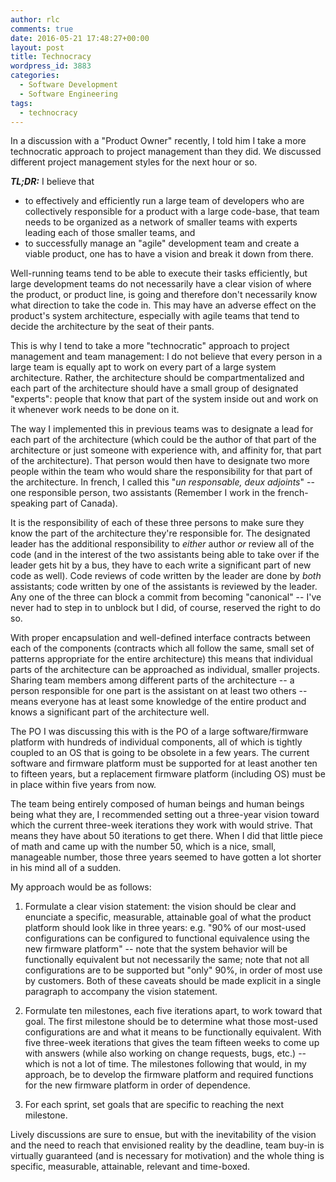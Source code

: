 ```yaml
---
author: rlc
comments: true
date: 2016-05-21 17:48:27+00:00
layout: post
title: Technocracy
wordpress_id: 3883
categories:
  - Software Development
  - Software Engineering
tags:
  - technocracy
---
```


In a discussion with a "Product Owner" recently, I told him I take a more technocratic approach to project management than they did. We discussed different project management styles for the next hour or so.

<b><i>TL;DR:</i></b> I believe that

<ul>
<li>to effectively and efficiently run a large team of developers who are collectively responsible for a product with a large code-base, that team needs to be organized as a network of smaller teams with experts leading each of those smaller teams, and</li>
<li>to successfully manage an "agile" development team and create a viable product, one has to have a vision and break it down from there.</li>
</ul>

<!--more-->

Well-running teams tend to be able to execute their tasks efficiently, but large development teams do not necessarily have a clear vision of where the product, or product line, is going and therefore don't necessarily know what direction to take the code in. This may have an adverse effect on the product's system architecture, especially with agile teams that tend to decide the architecture by the seat of their pants.

This is why I tend to take a more "technocratic" approach to project management and team management: I do not believe that every person in a large team is equally apt to work on every part of a large system architecture. Rather, the architecture should be compartmentalized and each part of the architecture should have a small group of designated "experts": people that know that part of the system inside out and work on it whenever work needs to be done on it.

The way I implemented this in previous teams was to designate a lead for each part of the architecture (which could be the author of that part of the architecture or just someone with experience with, and affinity for, that part of the architecture). That person would then have to designate two more people within the team who would share the responsibility for that part of the architecture. In french, I called this "_un responsable, deux adjoints_" -- one responsible person, two assistants (Remember I work in the french-speaking part of Canada).

It is the responsibility of each of these three persons to make sure they know the part of the architecture they're responsible for. The designated leader has the additional responsibility to _either_ author _or_ review all of the code (and in the interest of the two assistants being able to take over if the leader gets hit by a bus, they have to each write a significant part of new code as well). Code reviews of code written by the leader are done by _both_ assistants; code written by one of the assistants is reviewed by the leader. Any one of the three can block a commit from becoming "canonical" -- I've never had to step in to unblock but I did, of course, reserved the right to do so.

With proper encapsulation and well-defined interface contracts between each of the components (contracts which all follow the same, small set of patterns appropriate for the entire architecture) this means that individual parts of the architecture can be approached as individual, smaller projects. Sharing team members among different parts of the architecture -- a person responsible for one part is the assistant on at least two others -- means everyone has at least some knowledge of the entire product and knows a significant part of the architecture well.

The PO I was discussing this with is the PO of a large software/firmware platform with hundreds of individual components, all of which is tightly coupled to an OS that is going to be obsolete in a few years. The current software and firmware platform must be supported for at least another ten to fifteen years, but a replacement firmware platform (including OS) must be in place within five years from now.

The team being entirely composed of human beings and human beings being what they are, I recommended setting out a three-year vision toward which the current three-week iterations they work with would strive. That means they have about 50 iterations to get there. When I did that little piece of math and came up with the number 50, which is a nice, small, manageable number, those three years seemed to have gotten a lot shorter in his mind all of a sudden.

My approach would be as follows:

1. Formulate a clear vision statement: the vision should be clear and enunciate a specific, measurable, attainable goal of what the product platform should look like in three years: e.g. "90% of our most-used configurations can be configured to functional equivalence using the new firmware platform" -- note that the system behavior will be functionally equivalent but not necessarily the same; note that not all configurations are to be supported but "only" 90%, in order of most use by customers. Both of these caveats should be made explicit in a single paragraph to accompany the vision statement.

2. Formulate ten milestones, each five iterations apart, to work toward that goal. The first milestone should be to determine what those most-used configurations are and what it means to be functionally equivalent. With five three-week iterations that gives the team fifteen weeks to come up with answers (while also working on change requests, bugs, etc.) -- which is not a lot of time.
   The milestones following that would, in my approach, be to develop the firmware platform and required functions for the new firmware platform in order of dependence.

3. For each sprint, set goals that are specific to reaching the next milestone.

Lively discussions are sure to ensue, but with the inevitability of the vision and the need to reach that envisioned reality by the deadline, team buy-in is virtually guaranteed (and is necessary for motivation) and the whole thing is specific, measurable, attainable, relevant and time-boxed.
